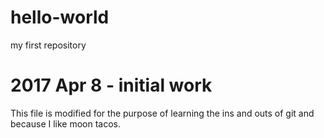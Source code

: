 # hello-world
my first repository
# 2017 Apr 8 - initial work

This file is modified for the purpose of learning the ins and outs of git
and because I like moon tacos.
